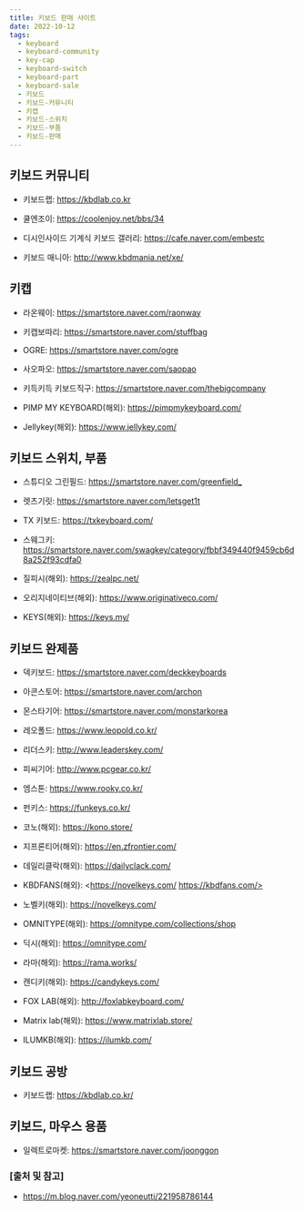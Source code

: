 ```yaml
---
title: 키보드 판매 사이트
date: 2022-10-12
tags:
  - keyboard
  - keyboard-community
  - key-cap
  - keyboard-switch
  - keyboard-part
  - keyboard-sale
  - 키보드
  - 키보드-커뮤니티
  - 키캡
  - 키보드-스위치
  - 키보드-부품
  - 키보드-판매
---
```


## 키보드 커뮤니티

* 키보드랩: <https://kbdlab.co.kr>

* 쿨엔조이: <https://coolenjoy.net/bbs/34>

* 디시인사이드 기계식 키보드 갤러리: <https://cafe.naver.com/embestc>

* 키보드 매니아: <http://www.kbdmania.net/xe/>

## 키캡

* 라온웨이: <https://smartstore.naver.com/raonway>

* 키캡보따리: <https://smartstore.naver.com/stuffbag>

* OGRE: <https://smartstore.naver.com/ogre>

* 사오파오: <https://smartstore.naver.com/saopao>

* 키득키득 키보드직구: <https://smartstore.naver.com/thebigcompany>

* PIMP MY KEYBOARD(해외): <https://pimpmykeyboard.com/>

* Jellykey(해외): <https://www.jellykey.com/>

## 키보드 스위치, 부품

* 스튜디오 그린필드: <https://smartstore.naver.com/greenfield_>

* 렛츠기릿: <https://smartstore.naver.com/letsget1t>

* TX 키보드: <https://txkeyboard.com/>

* 스웨그키: <https://smartstore.naver.com/swagkey/category/fbbf349440f9459cb6d8a252f93cdfa0>

* 질피시(해외): <https://zealpc.net/>

* 오리지네이티브(해외): <https://www.originativeco.com/>

* KEYS(해외): <https://keys.my/>

## 키보드 완제품

* 덱키보드: <https://smartstore.naver.com/deckkeyboards>

* 아콘스토어: <https://smartstore.naver.com/archon>

* 몬스타기어: <https://smartstore.naver.com/monstarkorea>

* 레오폴드: <https://www.leopold.co.kr/>

* 리더스키: <http://www.leaderskey.com/>

* 피씨기어: <http://www.pcgear.co.kr/>

* 엠스톤: <https://www.rooky.co.kr/>

* 펀키스: <https://funkeys.co.kr/>

* 코노(해외): <https://kono.store/>

* 지프론티어(해외): <https://en.zfrontier.com/>

* 데일리클락(해외): <https://dailyclack.com/>

* KBDFANS(해외): <https://novelkeys.com/ https://kbdfans.com/>

* 노벨키(해외): <https://novelkeys.com/>

* OMNITYPE(해외): <https://omnitype.com/collections/shop>

* 딕시(해외): <https://omnitype.com/>

* 라마(해외): <https://rama.works/>

* 캔디키(해외): <https://candykeys.com/>

* FOX LAB(해외): <http://foxlabkeyboard.com/>

* Matrix lab(해외): <https://www.matrixlab.store/>

* ILUMKB(해외): <https://ilumkb.com/>

## 키보드 공방

* 키보드랩: <https://kbdlab.co.kr/>

## 키보드, 마우스 용품

* 일렉트로마켓: <https://smartstore.naver.com/joonggon>

### [출처 및 참고]
* <https://m.blog.naver.com/yeoneutti/221958786144>
